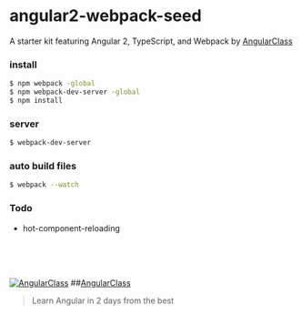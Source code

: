# angular2-webpack-seed
A starter kit featuring Angular 2, TypeScript, and Webpack by [AngularClass](https://angularclass.com)

### install
```bash
$ npm webpack -global
$ npm webpack-dev-server -global
$ npm install
```

### server
```bash
$ webpack-dev-server
```

### auto build files
```bash
$ webpack --watch
```

### Todo
* hot-component-reloading


<br><br><br>

[![AngularClass](https://angularclass.com/images/ng-crown.svg  "Angular Class")](https://angularclass.com)
##[AngularClass](https://angularclass.com)
> Learn Angular in 2 days from the best
